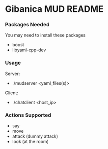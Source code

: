 Gibanica MUD README
===================

### Packages Needed

You may need to install these packages

- boost
- libyaml-cpp-dev

### Usage

Server:
- ./mudserver <port> <yaml_files(s)>

Client:
- ./chatclient <host_ip> <port>

### Actions Supported
- say 
- move 
- attack (dummy attack)
- look (at the room)

